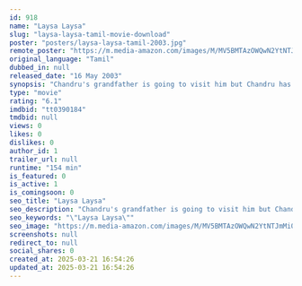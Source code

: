 ```yaml
---
id: 918
name: "Laysa Laysa"
slug: "laysa-laysa-tamil-movie-download"
poster: "posters/laysa-laysa-tamil-2003.jpg"
remote_poster: "https://m.media-amazon.com/images/M/MV5BMTAzOWQwN2YtNTJmMi00Mzk5LWEzNmItMDNkMTExMDg4MDEyXkEyXkFqcGc@._V1_SX300.jpg"
original_language: "Tamil"
dubbed_in: null
released_date: "16 May 2003"
synopsis: "Chandru's grandfather is going to visit him but Chandru has spent all his money. So he requests his wealthy friend, Rakesh, to pose as the owner of all the riches till his grandfather stays with him."
type: "movie"
rating: "6.1"
imdbid: "tt0390184"
tmdbid: null
views: 0
likes: 0
dislikes: 0
author_id: 1
trailer_url: null
runtime: "154 min"
is_featured: 0
is_active: 1
is_comingsoon: 0
seo_title: "Laysa Laysa"
seo_description: "Chandru's grandfather is going to visit him but Chandru has spent all his money. So he requests his wealthy friend, Rakesh, to pose as the owner of all the riches till his grandfather stays with him."
seo_keywords: "\"Laysa Laysa\""
seo_image: "https://m.media-amazon.com/images/M/MV5BMTAzOWQwN2YtNTJmMi00Mzk5LWEzNmItMDNkMTExMDg4MDEyXkEyXkFqcGc@._V1_SX300.jpg"
screenshots: null
redirect_to: null
social_shares: 0
created_at: 2025-03-21 16:54:26
updated_at: 2025-03-21 16:54:26
---
```


